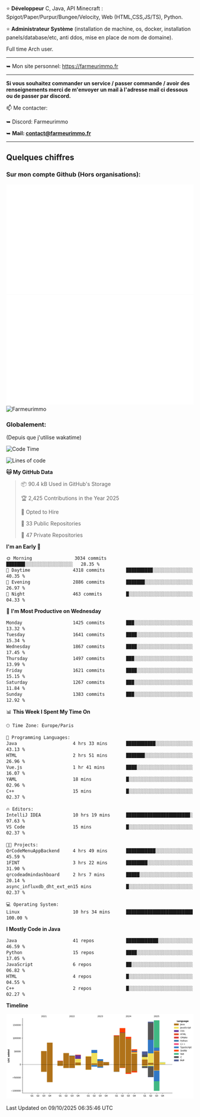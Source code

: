⭐ **Développeur** C, Java, API Minecraft : Spigot/Paper/Purpur/Bungee/Velocity, Web (HTML,CSS,JS/TS), Python.

⭐ **Administrateur Système** (installation de machine, os, docker, installation panels/database/etc, anti ddos, mise en place de nom de domaine).

Full time Arch user.

---

➥ Mon site personnel: https://farmeurimmo.fr

---

**Si vous souhaitez commander un service / passer commande / avoir des renseignements merci de m'envoyer un mail à l'adresse mail ci dessous ou de passer par discord.**

📫 Me contacter:
 
   ➥ Discord: Farmeurimmo
   
   ➥ **Mail: contact@farmeurimmo.fr**

---
## Quelques chiffres

### Sur mon compte Github (Hors organisations):

<a href="https://github.com/Farmeurimmo/github-stats">
<img src="https://github.com/Farmeurimmo/github-stats/blob/master/generated/overview.svg#gh-dark-mode-only" />
<img src="https://github.com/Farmeurimmo/github-stats/blob/master/generated/languages.svg#gh-dark-mode-only" />
</a>

<img src="https://komarev.com/ghpvc/?username=Farmeurimmo" alt="Farmeurimmo" />

### Globalement:

(Depuis que j'utilise wakatime)
<!--START_SECTION:waka-->
![Code Time](http://img.shields.io/badge/Code%20Time-2%2C488%20hrs%209%20mins-blue)

![Lines of code](https://img.shields.io/badge/From%20Hello%20World%20I%27ve%20Written-1.2%20million%20lines%20of%20code-blue)

**🐱 My GitHub Data** 

> 📦 90.4 kB Used in GitHub's Storage 
 > 
> 🏆 2,425 Contributions in the Year 2025
 > 
> 💼 Opted to Hire
 > 
> 📜 33 Public Repositories 
 > 
> 🔑 47 Private Repositories 
 > 
**I'm an Early 🐤** 

```text
🌞 Morning                3034 commits        ███████░░░░░░░░░░░░░░░░░░   28.35 % 
🌆 Daytime                4318 commits        ██████████░░░░░░░░░░░░░░░   40.35 % 
🌃 Evening                2886 commits        ███████░░░░░░░░░░░░░░░░░░   26.97 % 
🌙 Night                  463 commits         █░░░░░░░░░░░░░░░░░░░░░░░░   04.33 % 
```
📅 **I'm Most Productive on Wednesday** 

```text
Monday                   1425 commits        ███░░░░░░░░░░░░░░░░░░░░░░   13.32 % 
Tuesday                  1641 commits        ████░░░░░░░░░░░░░░░░░░░░░   15.34 % 
Wednesday                1867 commits        ████░░░░░░░░░░░░░░░░░░░░░   17.45 % 
Thursday                 1497 commits        ███░░░░░░░░░░░░░░░░░░░░░░   13.99 % 
Friday                   1621 commits        ████░░░░░░░░░░░░░░░░░░░░░   15.15 % 
Saturday                 1267 commits        ███░░░░░░░░░░░░░░░░░░░░░░   11.84 % 
Sunday                   1383 commits        ███░░░░░░░░░░░░░░░░░░░░░░   12.92 % 
```


📊 **This Week I Spent My Time On** 

```text
🕑︎ Time Zone: Europe/Paris

💬 Programming Languages: 
Java                     4 hrs 33 mins       ███████████░░░░░░░░░░░░░░   43.13 % 
HTML                     2 hrs 51 mins       ███████░░░░░░░░░░░░░░░░░░   26.96 % 
Vue.js                   1 hr 41 mins        ████░░░░░░░░░░░░░░░░░░░░░   16.07 % 
YAML                     18 mins             █░░░░░░░░░░░░░░░░░░░░░░░░   02.96 % 
C++                      15 mins             █░░░░░░░░░░░░░░░░░░░░░░░░   02.37 % 

🔥 Editors: 
IntelliJ IDEA            10 hrs 19 mins      ████████████████████████░   97.63 % 
VS Code                  15 mins             █░░░░░░░░░░░░░░░░░░░░░░░░   02.37 % 

🐱‍💻 Projects: 
QrCodeMenuAppBackend     4 hrs 49 mins       ███████████░░░░░░░░░░░░░░   45.59 % 
1FINT                    3 hrs 22 mins       ████████░░░░░░░░░░░░░░░░░   31.90 % 
qrcodeadmindashboard     2 hrs 7 mins        █████░░░░░░░░░░░░░░░░░░░░   20.14 % 
async_influxdb_dht_ext_en15 mins             █░░░░░░░░░░░░░░░░░░░░░░░░   02.37 % 

💻 Operating System: 
Linux                    10 hrs 34 mins      █████████████████████████   100.00 % 
```

**I Mostly Code in Java** 

```text
Java                     41 repos            ████████████░░░░░░░░░░░░░   46.59 % 
Python                   15 repos            ████░░░░░░░░░░░░░░░░░░░░░   17.05 % 
JavaScript               6 repos             ██░░░░░░░░░░░░░░░░░░░░░░░   06.82 % 
HTML                     4 repos             █░░░░░░░░░░░░░░░░░░░░░░░░   04.55 % 
C++                      2 repos             █░░░░░░░░░░░░░░░░░░░░░░░░   02.27 % 
```



**Timeline**

![Lines of Code chart](https://raw.githubusercontent.com/Farmeurimmo/Farmeurimmo/main/assets/bar_graph.png)


 Last Updated on 09/10/2025 06:35:46 UTC
<!--END_SECTION:waka-->
